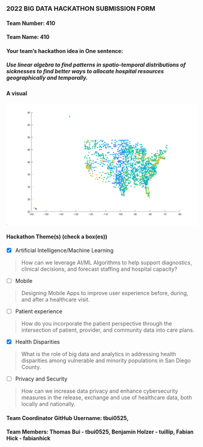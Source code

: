 ### 2022 BIG DATA HACKATHON SUBMISSION FORM

#### Team Number: 410

#### Team Name: 410    
  
#### Your team’s hackathon idea in One sentence:
##### Use linear algebra to find patterns in spatio-temporal distributions of sicknesses to find better ways to allocate hospital resources geographically and temporally. 


#### A visual
![bigdatahackathon4sd](https://github.com/BigDataForSanDiego/team410/blob/main/quickimage2.png?raw=true "Visualization on a US map")

#### Hackathon Theme(s) (check a box(es))
- [X] Artificial Intelligence/Machine Learning 
> How can we leverage AI/ML Algorithms to help support diagnostics, clinical decisions, and forecast staffing and hospital capacity?
- [ ] Mobile
> Designing Mobile Apps to improve user experience before, during, and after a healthcare visit.
- [ ] Patient experience
> How do you incorporate the patient perspective through the intersection of patient, provider, and community data into care plans.
- [X] Health Disparities
> What is the role of big data and analytics in addressing health disparities among vulnerable and minority populations in San Diego County.
- [ ] Privacy and Security
> How can we increase data privacy and enhance cybersecurity measures in the release, exchange and use of healthcare data, both locally and nationally.

#### Team Coordinator GitHub Username: tbui0525, 

#### Team Members: Thomas Bui - tbui0525, Benjamin Holzer - tuillip, Fabian Hick - fabianhick
